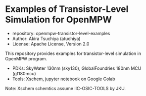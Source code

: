 # Examples of Transistor-Level Simulation for OpenMPW
- repository: openmpw-transistor-level-examples
- Author: Akira Tsuchiya (atuchiya)
- License: Apache License, Version 2.0

This repository provides examples for transistor-level simulation in OpenMPW program.

- PDKs: SkyWater 130nm (sky130), GlobalFoundries 180nm MCU (gf180mcu)
- Tools: Xschem, jupyter notebook on Google Colab

Note: Xschem schemtics assume IIC-OSIC-TOOLS by JKU.
